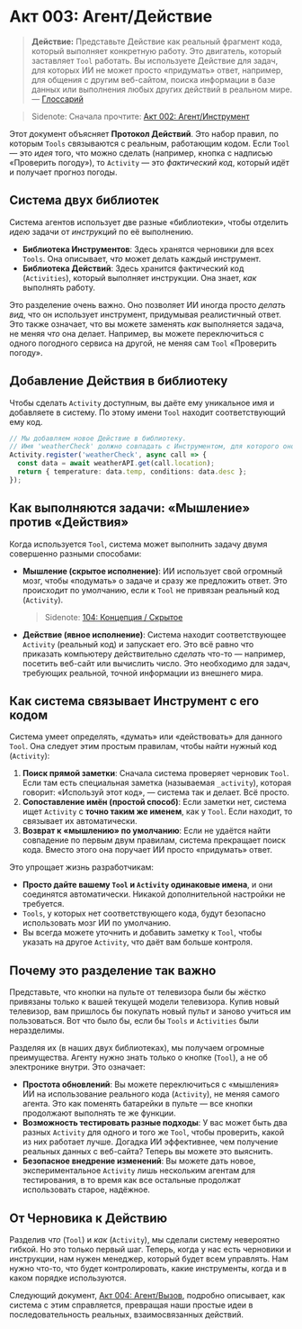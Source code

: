 # Акт 003: Агент/Действие

> **Действие:** Представьте Действие как реальный фрагмент кода, который выполняет конкретную работу. Это двигатель, который заставляет `Tool` работать. Вы используете Действие для задач, для которых ИИ не может просто «придумать» ответ, например, для общения с другим веб-сайтом, поиска информации в базе данных или выполнения любых других действий в реальном мире. — [Глоссарий](./000_glossary.md)

> Sidenote: Сначала прочтите: [Акт 002: Агент/Инструмент](./002_agent_tool.md)

Этот документ объясняет **Протокол Действий**. Это набор правил, по которым `Tools` связываются с реальным, работающим кодом. Если `Tool` — это *идея* того, что можно сделать (например, кнопка с надписью «Проверить погоду»), то `Activity` — это *фактический код*, который идёт и получает прогноз погоды.

## Система двух библиотек

Система агентов использует две разные «библиотеки», чтобы отделить *идею* задачи от *инструкций* по её выполнению.

- **Библиотека Инструментов**: Здесь хранятся черновики для всех `Tools`. Она описывает, *что* может делать каждый инструмент.
- **Библиотека Действий**: Здесь хранится фактический код (`Activities`), который выполняет инструкции. Она знает, *как* выполнять работу.

Это разделение очень важно. Оно позволяет ИИ иногда просто *делать вид*, что он использует инструмент, придумывая реалистичный ответ. Это также означает, что вы можете заменять *как* выполняется задача, не меняя *что* она делает. Например, вы можете переключиться с одного погодного сервиса на другой, не меняя сам `Tool` «Проверить погоду».

## Добавление Действия в библиотеку

Чтобы сделать `Activity` доступным, вы даёте ему уникальное имя и добавляете в систему. По этому имени `Tool` находит соответствующий ему код.

```typescript
// Мы добавляем новое Действие в библиотеку.
// Имя 'weatherCheck' должно совпадать с Инструментом, для которого оно создано.
Activity.register('weatherCheck', async call => {
  const data = await weatherAPI.get(call.location);
  return { temperature: data.temp, conditions: data.desc };
});
```

## Как выполняются задачи: «Мышление» против «Действия»

Когда используется `Tool`, система может выполнить задачу двумя совершенно разными способами:

- **Мышление (скрытое исполнение)**: ИИ использует свой огромный мозг, чтобы «подумать» о задаче и сразу же предложить ответ. Это происходит по умолчанию, если к `Tool` не привязан реальный код (`Activity`).
  > Sidenote: [104: Концепция / Скрытое](./104_concept_latent.md)
- **Действие (явное исполнение)**: Система находит соответствующее `Activity` (реальный код) и запускает его. Это всё равно что приказать компьютеру действительно *сделать* что-то — например, посетить веб-сайт или вычислить число. Это необходимо для задач, требующих реальной, точной информации из внешнего мира.

## Как система связывает Инструмент с его кодом

Система умеет определять, «думать» или «действовать» для данного `Tool`. Она следует этим простым правилам, чтобы найти нужный код (`Activity`):

1.  **Поиск прямой заметки**: Сначала система проверяет черновик `Tool`. Если там есть специальная заметка (называемая `_activity`), которая говорит: «Используй этот код», — система так и делает. Всё просто.
2.  **Сопоставление имён (простой способ)**: Если заметки нет, система ищет `Activity` с **точно таким же именем**, как у `Tool`. Если находит, то связывает их автоматически.
3.  **Возврат к «мышлению» по умолчанию**: Если не удаётся найти совпадение по первым двум правилам, система прекращает поиск кода. Вместо этого она поручает ИИ просто «придумать» ответ.

Это упрощает жизнь разработчикам:

- **Просто дайте вашему `Tool` и `Activity` одинаковые имена**, и они соединятся автоматически. Никакой дополнительной настройки не требуется.
- `Tools`, у которых нет соответствующего кода, будут безопасно использовать мозг ИИ по умолчанию.
- Вы всегда можете уточнить и добавить заметку к `Tool`, чтобы указать на другое `Activity`, что даёт вам больше контроля.

## Почему это разделение так важно

Представьте, что кнопки на пульте от телевизора были бы жёстко привязаны только к вашей текущей модели телевизора. Купив новый телевизор, вам пришлось бы покупать новый пульт и заново учиться им пользоваться. Вот что было бы, если бы `Tools` и `Activities` были неразделимы.

Разделяя их (в наших двух библиотеках), мы получаем огромные преимущества. Агенту нужно знать только о кнопке (`Tool`), а не об электронике внутри. Это означает:

- **Простота обновлений**: Вы можете переключиться с «мышления» ИИ на использование реального кода (`Activity`), не меняя самого агента. Это как поменять батарейки в пульте — все кнопки продолжают выполнять те же функции.
- **Возможность тестировать разные подходы**: У вас может быть два разных `Activity` для одного и того же `Tool`, чтобы проверить, какой из них работает лучше. Догадка ИИ эффективнее, чем получение реальных данных с веб-сайта? Теперь вы можете это выяснить.
- **Безопасное внедрение изменений**: Вы можете дать новое, экспериментальное `Activity` лишь нескольким агентам для тестирования, в то время как все остальные продолжат использовать старое, надёжное.

## От Черновика к Действию

Разделив *что* (`Tool`) и *как* (`Activity`), мы сделали систему невероятно гибкой. Но это только первый шаг. Теперь, когда у нас есть черновики и инструкции, нам нужен менеджер, который будет всем управлять. Нам нужно что-то, что будет контролировать, какие инструменты, когда и в каком порядке используются.

Следующий документ, [Акт 004: Агент/Вызов](./004_agent_call.md), подробно описывает, как система с этим справляется, превращая наши простые идеи в последовательность реальных, взаимосвязанных действий.